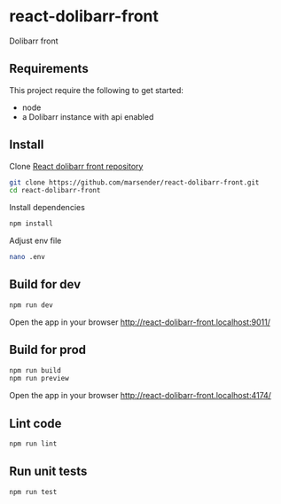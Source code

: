 # react-dolibarr-front

Dolibarr front

## Requirements

This project require the following to get started:

- node
- a Dolibarr instance with api enabled

## Install

Clone [React dolibarr front repository](https://github.com/marsender/react-dolibarr-front)

```bash
git clone https://github.com/marsender/react-dolibarr-front.git
cd react-dolibarr-front
```

Install dependencies

```bash
npm install
```

Adjust env file

```bash
nano .env
```

## Build for dev

```bash
npm run dev
```

Open the app in your browser http://react-dolibarr-front.localhost:9011/

## Build for prod

```bash
npm run build
npm run preview
```

Open the app in your browser http://react-dolibarr-front.localhost:4174/

## Lint code

```bash
npm run lint
```

## Run unit tests

```bash
npm run test
```
